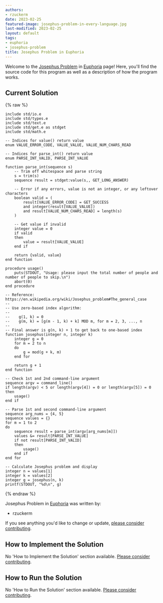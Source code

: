 ```yaml
---
authors:
- rzuckerm
date: 2023-02-25
featured-image: josephus-problem-in-every-language.jpg
last-modified: 2023-02-25
layout: default
tags:
- euphoria
- josephus-problem
title: Josephus Problem in Euphoria
---
```


Welcome to the [Josephus Problem](https://sampleprograms.io/projects/josephus-problem) in [Euphoria](https://sampleprograms.io/languages/euphoria) page! Here, you'll find the source code for this program as well as a description of how the program works.

## Current Solution

{% raw %}

```euphoria
include std/io.e
include std/types.e
include std/text.e
include std/get.e as stdget
include std/math.e

-- Indices for value() return value
enum VALUE_ERROR_CODE, VALUE_VALUE, VALUE_NUM_CHARS_READ

-- Indices for parse_int() return value
enum PARSE_INT_VALID, PARSE_INT_VALUE

function parse_int(sequence s)
    -- Trim off whitespace and parse string
    s = trim(s)
    sequence result = stdget:value(s,, GET_LONG_ANSWER)

    -- Error if any errors, value is not an integer, or any leftover characters
    boolean valid = (
        result[VALUE_ERROR_CODE] = GET_SUCCESS
        and integer(result[VALUE_VALUE])
        and result[VALUE_NUM_CHARS_READ] = length(s)
    )

    -- Get value if invalid
    integer value = 0
    if valid
    then
        value = result[VALUE_VALUE]
    end if

    return {valid, value}
end function

procedure usage()
    puts(STDOUT, "Usage: please input the total number of people and number of people to skip.\n")
    abort(0)
end procedure

-- Reference: https://en.wikipedia.org/wiki/Josephus_problem#The_general_case
--
-- Use zero-based index algorithm:
--
--    g(1, k) = 0
--    g(m, k) = [g(m - 1, k) + k] MOD m, for m = 2, 3, ..., n
--
-- Final answer is g(n, k) + 1 to get back to one-based index
function josephus(integer n, integer k)
    integer g = 0
    for m = 2 to n
    do
        g = mod(g + k, m)
    end for

    return g + 1
end function

-- Check 1st and 2nd command-line argument
sequence argv = command_line()
if length(argv) < 5 or length(argv[4]) = 0 or length(argv[5]) = 0
then
    usage()
end if

-- Parse 1st and second command-line argument
sequence arg_nums = {4, 5}
sequence values = {}
for m = 1 to 2
do
    sequence result = parse_int(argv[arg_nums[m]])
    values &= result[PARSE_INT_VALUE]
    if not result[PARSE_INT_VALID]
    then
        usage()
    end if
end for

-- Calculate Josephus problem and display
integer n = values[1]
integer k = values[2]
integer g = josephus(n, k)
printf(STDOUT, "%d\n", g)

```

{% endraw %}

Josephus Problem in [Euphoria](https://sampleprograms.io/languages/euphoria) was written by:

- rzuckerm

If you see anything you'd like to change or update, [please consider contributing](https://github.com/TheRenegadeCoder/sample-programs).

## How to Implement the Solution

No 'How to Implement the Solution' section available. [Please consider contributing](https://github.com/TheRenegadeCoder/sample-programs-website).

## How to Run the Solution

No 'How to Run the Solution' section available. [Please consider contributing](https://github.com/TheRenegadeCoder/sample-programs-website).